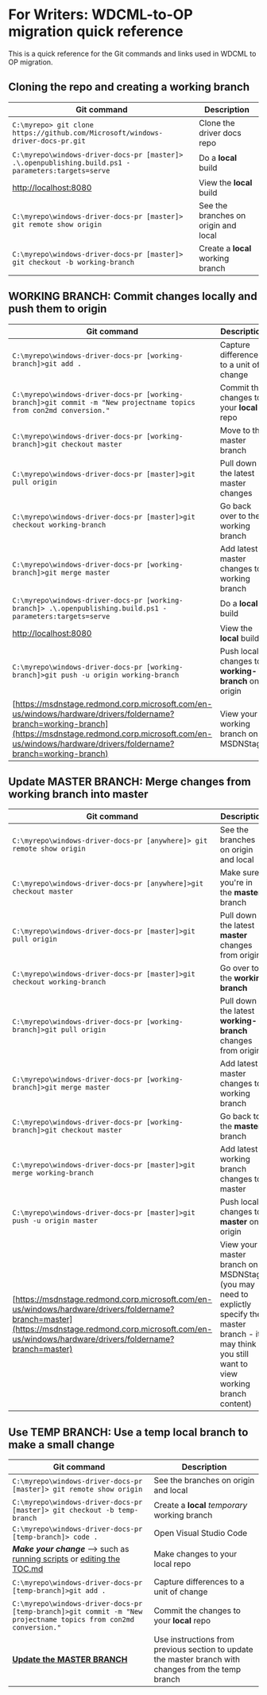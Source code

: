 # For Writers: WDCML-to-OP migration quick reference
This is a quick reference for the Git commands and links used in WDCML to OP migration.

## Cloning the repo and creating a working branch
| Git command | Description |
|-------------|-------------|
|   `C:\myrepo> git clone https://github.com/Microsoft/windows-driver-docs-pr.git`| Clone the driver docs repo|
| `C:\myrepo\windows-driver-docs-pr [master]> .\.openpublishing.build.ps1 -parameters:targets=serve`|Do a **local** build|
|[http://localhost:8080](http://localhost:8080) |View the **local** build|
|`C:\myrepo\windows-driver-docs-pr [master]> git remote show origin`|See the branches on origin and local|
|`C:\myrepo\windows-driver-docs-pr [master]> git checkout -b working-branch`|Create a **local** working branch|

## **WORKING BRANCH**: Commit changes locally and push them to origin
| Git command | Description |
|-------------|-------------|
|`C:\myrepo\windows-driver-docs-pr [working-branch]>git add .`|Capture differences to a unit of change|
|`C:\myrepo\windows-driver-docs-pr [working-branch]>git commit -m "New projectname topics from con2md conversion."`|Commit the changes to your **local** repo|
|`C:\myrepo\windows-driver-docs-pr [working-branch]>git checkout master`| Move to the master branch|
|`C:\myrepo\windows-driver-docs-pr [master]>git pull origin`|Pull down the latest master changes|
|`C:\myrepo\windows-driver-docs-pr [master]>git checkout working-branch`|Go back over to the working branch|
|`C:\myrepo\windows-driver-docs-pr [working-branch]>git merge master`|Add latest master changes to working branch|
| `C:\myrepo\windows-driver-docs-pr [working-branch]> .\.openpublishing.build.ps1 -parameters:targets=serve`|Do a **local** build|
|[http://localhost:8080](http://localhost:8080) |View the **local** build|
|`C:\myrepo\windows-driver-docs-pr [working-branch]>git push -u origin working-branch`|Push local changes to **working-branch** on origin|
|[https://msdnstage.redmond.corp.microsoft.com/en-us/windows/hardware/drivers/foldername?branch=working-branch](https://msdnstage.redmond.corp.microsoft.com/en-us/windows/hardware/drivers/foldername?branch=working-branch)|View your working branch on MSDNStage|


## <h2 id="update-master"> **Update MASTER BRANCH**: Merge changes from working branch into master</a>
| Git command | Description |
|-------------|-------------|
|`C:\myrepo\windows-driver-docs-pr [anywhere]> git remote show origin`|See the branches on origin and local|
|`C:\myrepo\windows-driver-docs-pr [anywhere]>git checkout master`|Make sure you're in the **master** branch|
|`C:\myrepo\windows-driver-docs-pr [master]>git pull origin`|Pull down the latest **master** changes from origin|
|`C:\myrepo\windows-driver-docs-pr [master]>git checkout working-branch`|Go over to the **working branch**|
|`C:\myrepo\windows-driver-docs-pr [working-branch]>git pull origin`|Pull down the latest **working-branch** changes from origin|
|`C:\myrepo\windows-driver-docs-pr [working-branch]>git merge master`|Add latest master changes to working branch|
|`C:\myrepo\windows-driver-docs-pr [working-branch]>git checkout master`|Go back to the **master** branch|
|`C:\myrepo\windows-driver-docs-pr [master]>git merge working-branch`|Add latest working branch changes to master|
|`C:\myrepo\windows-driver-docs-pr [master]>git push -u origin master`|Push local changes to **master** on origin|
|[https://msdnstage.redmond.corp.microsoft.com/en-us/windows/hardware/drivers/foldername?branch=master](https://msdnstage.redmond.corp.microsoft.com/en-us/windows/hardware/drivers/foldername?branch=master)|View your master branch on MSDNStage (you may need to explictly specify the master branch - it may think you still want to view working branch content)|


## <h2 id="use-temp">**Use TEMP BRANCH**: Use a temp local branch to make a small change</a>
| Git command | Description |
|-------------|-------------|
|`C:\myrepo\windows-driver-docs-pr [master]> git remote show origin`|See the branches on origin and local|
|`C:\myrepo\windows-driver-docs-pr [master]> git checkout -b temp-branch`|Create a **local** *temporary* working branch|
|`C:\myrepo\windows-driver-docs-pr [temp-branch]> code .`|Open Visual Studio Code|
|***Make your change*** --> such as [running scripts](https://github.com/Microsoft/windows-driver-docs-pr/blob/master/migration-guide/index.md#clean) or [editing the TOC.md](https://github.com/Microsoft/windows-driver-docs-pr/blob/master/migration-guide/index.md#toc)|Make changes to your local repo| 
|`C:\myrepo\windows-driver-docs-pr [temp-branch]>git add .`|Capture differences to a unit of change|
|`C:\myrepo\windows-driver-docs-pr [temp-branch]>git commit -m "New projectname topics from con2md conversion."`|Commit the changes to your **local** repo|
|[**Update the MASTER BRANCH**](#update-master)|Use instructions from previous section to update the master branch with changes from the temp branch|
